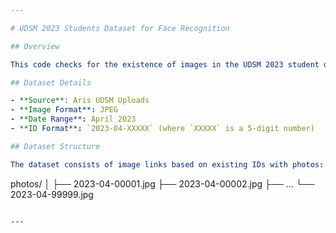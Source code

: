 ```yaml
---

# UDSM 2023 Students Dataset for Face Recognition

## Overview

This code checks for the existence of images in the UDSM 2023 student dataset, which was to be used for face recognition based on student IDs. The dataset includes student photos along with their corresponding ID numbers. The primary purpose of this dataset is to facilitate face recognition tasks and experiments related to student identification. For example, an existing image can be accessed via the URL: [link](https://aris3.udsm.ac.tz/uploaded_files/student/photos/2023-04-06833.jpg).

## Dataset Details

- **Source**: Aris UDSM Uploads
- **Image Format**: JPEG
- **Date Range**: April 2023
- **ID Format**: `2023-04-XXXXX` (where `XXXXX` is a 5-digit number)

## Dataset Structure

The dataset consists of image links based on existing IDs with photos:

```
photos/
│
├── 2023-04-00001.jpg
├── 2023-04-00002.jpg
├── ...
└── 2023-04-99999.jpg
```

---
```

